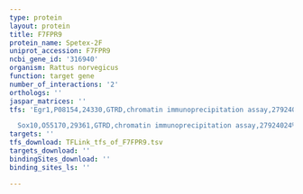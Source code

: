 ```yaml
---
type: protein
layout: protein
title: F7FPR9
protein_name: Spetex-2F
uniprot_accession: F7FPR9
ncbi_gene_id: '316940'
organism: Rattus norvegicus
function: target gene
number_of_interactions: '2'
orthologs: ''
jaspar_matrices: ''
tfs: 'Egr1,P08154,24330,GTRD,chromatin immunoprecipitation assay,27924024%5Buid%5D,No

  Sox10,O55170,29361,GTRD,chromatin immunoprecipitation assay,27924024%5Buid%5D,No'
targets: ''
tfs_download: TFLink_tfs_of_F7FPR9.tsv
targets_download: ''
bindingSites_download: ''
binding_sites_ls: ''

---
```

